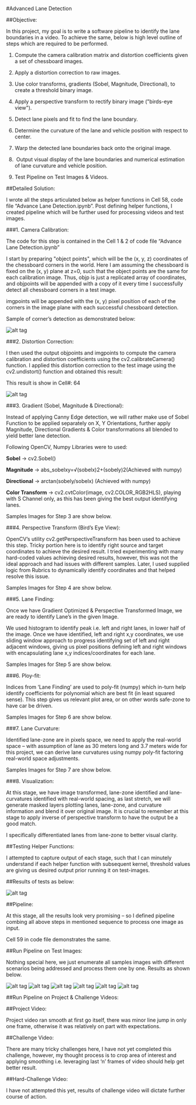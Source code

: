 #Advanced Lane Detection

##Objective:

In this project, my goal is to write a software pipeline to identify the
lane boundaries in a video. To achieve the same, below is high level
outline of steps which are required to be performed.

1.  Compute the camera calibration matrix and distortion coefficients
    given a set of chessboard images.

2.  Apply a distortion correction to raw images. 

3.  Use color transforms, gradients (Sobel, Magnitude, Directional), to
    create a threshold binary image. 

4.  Apply a perspective transform to rectify binary image ("birds-eye
    view").

5.  Detect lane pixels and fit to find the lane boundary. 

6.  Determine the curvature of the lane and vehicle position with
    respect to center. 

7.  Warp the detected lane boundaries back onto the original image.

8.   Output visual display of the lane boundaries and numerical
    estimation of lane curvature and vehicle position.

9.  Test Pipeline on Test Images & Videos.




##Detailed Solution:

I wrote all the steps articulated below as helper functions in Cell
58, code file “Advance Lane Detection.ipynb”. Post defining helper
functions, I created pipeline which will be further used for
processing videos and test images.


###1. Camera Calibration:

The code for this step is contained in the Cell 1 & 2 of code file
“Advance Lane Detection.ipynb”

I start by preparing "object points", which will be the (x, y, z)
coordinates of the chessboard corners in the world. Here I am assuming
the chessboard is fixed on the (x, y) plane at z=0, such that the
object points are the same for each calibration image. Thus, objp is
just a replicated array of coordinates, and objpoints will be appended
with a copy of it every time I successfully detect all chessboard
corners in a test image.

imgpoints will be appended with the (x, y) pixel position of each of
the corners in the image plane with each successful chessboard
detection.

Sample of corner’s detection as demonstrated below:

![alt tag](output_images/output_5_0.png)


###2. Distortion Correction:

I then used the output objpoints and imgpoints to compute the camera
calibration and distortion coefficients using the cv2.calibrateCamera()
function. I applied this distortion correction to the test image using
the cv2.undistort() function and obtained this result:

This result is show in Cell#: 64

![alt tag](output_images/output_11_1.png)


###3. Gradient (Sobel, Magnitude & Directional):

Instead of applying Canny Edge detection, we will rather make use of
Sobel Function to be applied separately on X, Y Orientations, further
apply Magnitude, Directional Gradients & Color transformations all
blended to yield better lane detection.

Following OpenCV, Numpy Libraries were to used:

**Sobel** -&gt; cv2.Sobel()

**Magnitude** -&gt; abs\_sobelxy=√​(sobel​x​​)​2​​+(sobel​y​​)​2​​​​​
(Achieved with numpy)

**Directional** -&gt; arctan(sobel​y​​/sobel​x​​) (Achieved with numpy)

**Color Transform** -&gt; cv2.cvtColor(image, cv2.COLOR\_RGB2HLS),
playing with S Channel only, as this has been giving the best output
identifying lanes.

Samples Images for Step 3 are show below.


###4. Perspective Transform (Bird’s Eye View):

OpenCV’s utility cv2.getPerspectiveTransform has been used to achieve
this step. Tricky portion here is to identify right source and target
coordinates to achieve the desired result. I tried experimenting with
many hard-coded values achieving desired results, however, this was not
the ideal approach and had issues with different samples. Later, I used
supplied logic from Rubrics to dynamically identify coordinates and that
helped resolve this issue.

Samples Images for Step 4 are show below.


###5. Lane Finding:

Once we have Gradient Optimized & Perspective Transformed Image, we are
ready to identify Lane’s in the given Image.

We used histogram to identify peak i.e. left and right lanes, in lower
half of the image. Once we have identified, left and right x,y
coordinates, we use sliding window approach to progress identifying set
of left and right adjacent windows, giving us pixel positions defining
left and right windows with encapsulating lane x,y indices/coordinates
for each lane.

Samples Images for Step 5 are show below.


###6. Ploy-fit:

Indices from ‘Lane Finding’ are used to poly-fit (numpy) which in-turn
help identify coefficients for polynomial which are best fit (in least
squared sense). This step gives us relevant plot area, or on other words
safe-zone to have car be driven.

Samples Images for Step 6 are show below.


###7. Lane Curvature:

Identified lane-zone are in pixels space, we need to apply the
real-world space – with assumption of lane as 30 meters long and 3.7
meters wide for this project, we can derive lane curvatures using numpy
poly-fit factoring real-world space adjustments.

Samples Images for Step 7 are show below.


###8. Visualization:

At this stage, we have image transformed, lane-zone identified and
lane-curvatures identified with real-world spacing, as last stretch, we
will generate masked layers plotting lanes, lane-zone, and curvature
information and blend it over original image. It is crucial to remember
at this stage to apply inverse of perspective transform to have the
output be a good match.

I specifically differentiated lanes from lane-zone to better visual
clarity.


##Testing Helper Functions:

I attempted to capture output of each stage, such that I can minutely
understand if each helper function with subsequent kernel, threshold
values are giving us desired output prior running it on test-images.


##Results of tests as below:

![alt tag](output_images/output_12_2.png)


##Pipeline:

At this stage, all the results look very promising – so I defined
pipeline combing all above steps in mentioned sequence to process one
image as input.

Cell 59 in code file demonstrates the same.


##Run Pipeline on Test Images:

Nothing special here, we just enumerate all samples images with
different scenarios being addressed and process them one by one. Results 
as shown below.


![alt tag](output_images/output_14_1.png)
![alt tag](output_images/output_14_2.png)
![alt tag](output_images/output_14_3.png)
![alt tag](output_images/output_14_4.png)
![alt tag](output_images/output_14_5.png)
![alt tag](output_images/output_14_6.png)



##Run Pipeline on Project & Challenge Videos:

##Project Video: 

Project video ran smooth at first go itself, there
was minor line jump in only one frame, otherwise it was relatively on
part with expectations.


##Challenge Video:

There are many tricky challenges here, I have not
yet completed this challenge, however, my thought process is to crop
area of interest and applying smoothing i.e. leveraging last ‘n’ frames
of video should help get better result.


##Hard-Challenge Video:

I have not attempted this yet, results of
challenge video will dictate further course of action.
